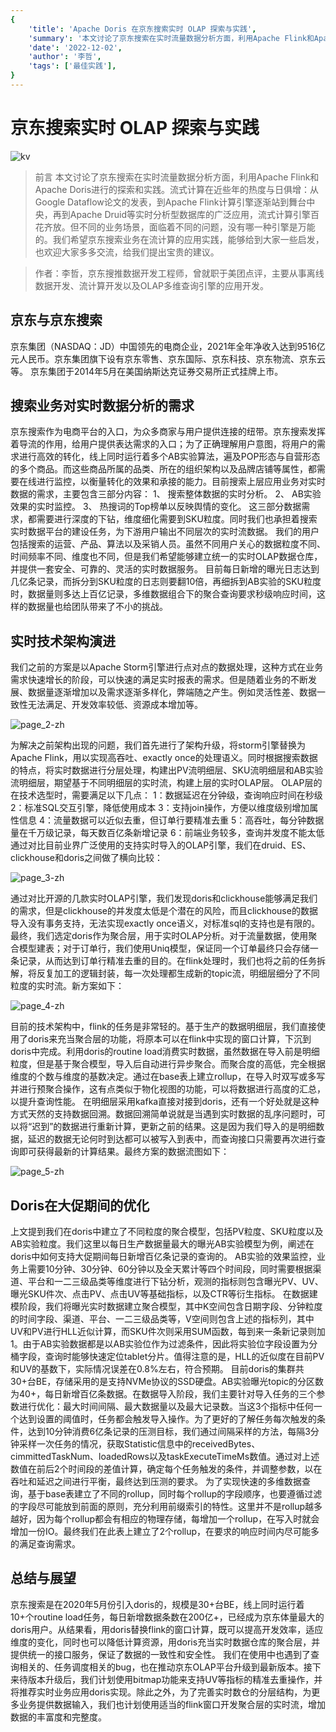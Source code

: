 ```yaml
---
{
    'title': 'Apache Doris 在京东搜索实时 OLAP 探索与实践',
    'summary': '本文讨论了京东搜索在实时流量数据分析方面，利用Apache Flink和Apache Doris进行的探索和实践。流式计算在近些年的热度与日俱增：从Google Dataflow论文的发表，到Apache Flink计算引擎逐渐站到舞台中央，再到Apache Druid等实时分析型数据库的广泛应用，流式计算引擎百花齐放。但不同的业务场景，面临着不同的问题，没有哪一种引擎是万能的。我们希望京东搜索业务在流计算的应用实践，能够给到大家一些启发，也欢迎大家多多交流，给我们提出宝贵的建议.',
    'date': '2022-12-02',
    'author': '李哲',
    'tags': ['最佳实践'],
}
---
```


<!--
Licensed to the Apache Software Foundation (ASF) under one
or more contributor license agreements.  See the NOTICE file
distributed with this work for additional information
regarding copyright ownership.  The ASF licenses this file
to you under the Apache License, Version 2.0 (the
"License"); you may not use this file except in compliance
with the License.  You may obtain a copy of the License at

  http://www.apache.org/licenses/LICENSE-2.0

Unless required by applicable law or agreed to in writing,
software distributed under the License is distributed on an
"AS IS" BASIS, WITHOUT WARRANTIES OR CONDITIONS OF ANY
KIND, either express or implied.  See the License for the
specific language governing permissions and limitations
under the License.
-->

# 京东搜索实时 OLAP 探索与实践

![kv](/images/jd/zh/kv.png)

> 前言
本文讨论了京东搜索在实时流量数据分析方面，利用Apache Flink和Apache Doris进行的探索和实践。流式计算在近些年的热度与日俱增：从Google Dataflow论文的发表，到Apache Flink计算引擎逐渐站到舞台中央，再到Apache Druid等实时分析型数据库的广泛应用，流式计算引擎百花齐放。但不同的业务场景，面临着不同的问题，没有哪一种引擎是万能的。我们希望京东搜索业务在流计算的应用实践，能够给到大家一些启发，也欢迎大家多多交流，给我们提出宝贵的建议。

> 作者：李哲，京东搜推数据开发工程师，曾就职于美团点评，主要从事离线数据开发、流计算开发以及OLAP多维查询引擎的应用开发。

## 京东与京东搜索
京东集团（NASDAQ：JD）中国领先的电商企业，2021年全年净收入达到9516亿元人民币。京东集团旗下设有京东零售、京东国际、京东科技、京东物流、京东云等。 京东集团于2014年5月在美国纳斯达克证券交易所正式挂牌上市。

## 搜索业务对实时数据分析的需求
京东搜索作为电商平台的入口，为众多商家与用户提供连接的纽带。京东搜索发挥着导流的作用，给用户提供表达需求的入口；为了正确理解用户意图，将用户的需求进行高效的转化，线上同时运行着多个AB实验算法，遍及POP形态与自营形态的多个商品。而这些商品所属的品类、所在的组织架构以及品牌店铺等属性，都需要在线进行监控，以衡量转化的效果和承接的能力。目前搜索上层应用业务对实时数据的需求，主要包含三部分内容：
1、 搜索整体数据的实时分析。
2、 AB实验效果的实时监控。
3、 热搜词的Top榜单以反映舆情的变化。
这三部分数据需求，都需要进行深度的下钻，维度细化需要到SKU粒度。同时我们也承担着搜索实时数据平台的建设任务，为下游用户输出不同层次的实时流数据。
我们的用户包括搜索的运营、产品、算法以及采销人员。虽然不同用户关心的数据粒度不同、时间频率不同、维度也不同，但是我们希望能够建立统一的实时OLAP数据仓库，并提供一套安全、可靠的、灵活的实时数据服务。
目前每日新增的曝光日志达到几亿条记录，而拆分到SKU粒度的日志则要翻10倍，再细拆到AB实验的SKU粒度时，数据量则多达上百亿记录，多维数据组合下的聚合查询要求秒级响应时间，这样的数据量也给团队带来了不小的挑战。

## 实时技术架构演进
我们之前的方案是以Apache Storm引擎进行点对点的数据处理，这种方式在业务需求快速增长的阶段，可以快速的满足实时报表的需求。但是随着业务的不断发展、数据量逐渐增加以及需求逐渐多样化，弊端随之产生。例如灵活性差、数据一致性无法满足、开发效率较低、资源成本增加等。

![page_2-zh](/images/jd/zh/page_2-zh.png)

为解决之前架构出现的问题，我们首先进行了架构升级，将storm引擎替换为Apache Flink，用以实现高吞吐、exactly once的处理语义。同时根据搜索数据的特点，将实时数据进行分层处理，构建出PV流明细层、SKU流明细层和AB实验流明细层，期望基于不同明细层的实时流，构建上层的实时OLAP层。
OLAP层的在技术选型时，需要满足以下几点：
1：数据延迟在分钟级，查询响应时间在秒级
2：标准SQL交互引擎，降低使用成本
3：支持join操作，方便以维度级别增加属性信息
4：流量数据可以近似去重，但订单行要精准去重
5：高吞吐，每分钟数据量在千万级记录，每天数百亿条新增记录
6：前端业务较多，查询并发度不能太低
通过对比目前业界广泛使用的支持实时导入的OLAP引擎，我们在druid、ES、clickhouse和doris之间做了横向比较：

![page_3-zh](/images/jd/zh/page_3-zh.png)

通过对比开源的几款实时OLAP引擎，我们发现doris和clickhouse能够满足我们的需求，但是clickhouse的并发度太低是个潜在的风险，而且clickhouse的数据导入没有事务支持，无法实现exactly once语义，对标准sql的支持也是有限的。
最终，我们选定doris作为聚合层，用于实时OLAP分析。对于流量数据，使用聚合模型建表；对于订单行，我们使用Uniq模型，保证同一个订单最终只会存储一条记录，从而达到订单行精准去重的目的。在flink处理时，我们也将之前的任务拆解，将反复加工的逻辑封装，每一次处理都生成新的topic流，明细层细分了不同粒度的实时流。新方案如下：

![page_4-zh](/images/jd/zh/page_4-zh.png)

目前的技术架构中，flink的任务是非常轻的。基于生产的数据明细层，我们直接使用了doris来充当聚合层的功能，将原本可以在flink中实现的窗口计算，下沉到doris中完成。利用doris的routine load消费实时数据，虽然数据在导入前是明细粒度，但是基于聚合模型，导入后自动进行异步聚合。而聚合度的高低，完全根据维度的个数与维度的基数决定。通过在base表上建立rollup，在导入时双写或多写并进行预聚合操作，这有点类似于物化视图的功能，可以将数据进行高度的汇总，以提升查询性能。
在明细层采用kafka直接对接到doris，还有一个好处就是这种方式天然的支持数据回溯。数据回溯简单说就是当遇到实时数据的乱序问题时，可以将“迟到”的数据进行重新计算，更新之前的结果。这是因为我们导入的是明细数据，延迟的数据无论何时到达都可以被写入到表中，而查询接口只需要再次进行查询即可获得最新的计算结果。最终方案的数据流图如下：

![page_5-zh](/images/jd/zh/page_5-zh.png)

## Doris在大促期间的优化
上文提到我们在doris中建立了不同粒度的聚合模型，包括PV粒度、SKU粒度以及AB实验粒度。我们这里以每日生产数据量最大的曝光AB实验模型为例，阐述在doris中如何支持大促期间每日新增百亿条记录的查询的。
AB实验的效果监控，业务上需要10分钟、30分钟、60分钟以及全天累计等四个时间段，同时需要根据渠道、平台和一二三级品类等维度进行下钻分析，观测的指标则包含曝光PV、UV、曝光SKU件次、点击PV、点击UV等基础指标，以及CTR等衍生指标。
在数据建模阶段，我们将曝光实时数据建立聚合模型，其中K空间包含日期字段、分钟粒度的时间字段、渠道、平台、一二三级品类等，V空间则包含上述的指标列，其中UV和PV进行HLL近似计算，而SKU件次则采用SUM函数，每到来一条新记录则加1。由于AB实验数据都是以AB实验位作为过滤条件，因此将实验位字段设置为分桶字段，查询时能够快速定位tablet分片。值得注意的是，HLL的近似度在目前PV和UV的基数下，实际情况误差在0.8%左右，符合预期。
目前doris的集群共30+台BE，存储采用的是支持NVMe协议的SSD硬盘。AB实验曝光topic的分区数为40+，每日新增百亿条数据。在数据导入阶段，我们主要针对导入任务的三个参数进行优化：最大时间间隔、最大数据量以及最大记录数。当这3个指标中任何一个达到设置的阈值时，任务都会触发导入操作。为了更好的了解任务每次触发的条件，达到10分钟消费6亿条记录的压测目标，我们通过间隔采样的方法，每隔3分钟采样一次任务的情况，获取Statistic信息中的receivedBytes、cimmittedTaskNum、loadedRows以及taskExecuteTimeMs数值。通过对上述数值在前后2个时间段的差值计算，确定每个任务触发的条件，并调整参数，以在吞吐和延迟之间进行平衡，最终达到压测的要求。
为了实现快速的多维数据查询，基于base表建立了不同的rollup，同时每个rollup的字段顺序，也要遵循过滤的字段尽可能放到前面的原则，充分利用前缀索引的特性。这里并不是rollup越多越好，因为每个rollup都会有相应的物理存储，每增加一个rollup，在写入时就会增加一份IO。最终我们在此表上建立了2个rollup，在要求的响应时间内尽可能多的满足查询需求。

## 总结与展望
京东搜索是在2020年5月份引入doris的，规模是30+台BE，线上同时运行着10+个routine load任务，每日新增数据条数在200亿+，已经成为京东体量最大的doris用户。从结果看，用doris替换flink的窗口计算，既可以提高开发效率，适应维度的变化，同时也可以降低计算资源，用doris充当实时数据仓库的聚合层，并提供统一的接口服务，保证了数据的一致性和安全性。
我们在使用中也遇到了查询相关的、任务调度相关的bug，也在推动京东OLAP平台升级到最新版本。接下来待版本升级后，我们计划使用bitmap功能来支持UV等指标的精准去重操作，并将推荐实时业务应用doris实现。除此之外，为了完善实时数仓的分层结构，为更多业务提供数据输入，我们也计划使用适当的flink窗口开发聚合层的实时流，增加数据的丰富度和完整度。

